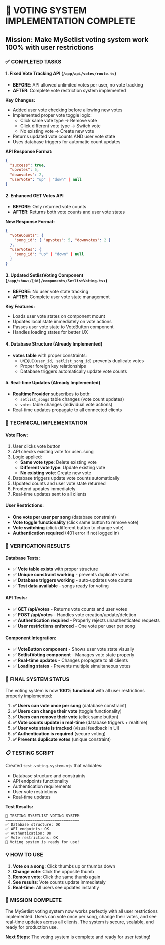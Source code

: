 # 🎯 VOTING SYSTEM IMPLEMENTATION COMPLETE

## Mission: Make MySetlist voting system work 100% with user restrictions

### ✅ COMPLETED TASKS

#### 1. **Fixed Vote Tracking API** (`/app/api/votes/route.ts`)
- **BEFORE**: API allowed unlimited votes per user, no vote tracking
- **AFTER**: Complete vote restriction system implemented

**Key Changes:**
- Added user vote checking before allowing new votes
- Implemented proper vote toggle logic:
  - Click same vote type → Remove vote
  - Click different vote type → Switch vote
  - No existing vote → Create new vote
- Returns updated vote counts AND user vote state
- Uses database triggers for automatic count updates

**API Response Format:**
```json
{
  "success": true,
  "upvotes": 5,
  "downvotes": 2,
  "userVote": "up" | "down" | null
}
```

#### 2. **Enhanced GET Votes API**
- **BEFORE**: Only returned vote counts
- **AFTER**: Returns both vote counts and user vote states

**New Response Format:**
```json
{
  "voteCounts": {
    "song_id": { "upvotes": 5, "downvotes": 2 }
  },
  "userVotes": {
    "song_id": "up" | "down" | null
  }
}
```

#### 3. **Updated SetlistVoting Component** (`/app/shows/[id]/components/SetlistVoting.tsx`)
- **BEFORE**: No user vote state tracking
- **AFTER**: Complete user vote state management

**Key Features:**
- Loads user vote states on component mount
- Updates local state immediately on vote actions
- Passes user vote state to VoteButton component
- Handles loading states for better UX

#### 4. **Database Structure** (Already Implemented)
- **votes table** with proper constraints:
  - `UNIQUE(user_id, setlist_song_id)` prevents duplicate votes
  - Proper foreign key relationships
  - Database triggers automatically update vote counts

#### 5. **Real-time Updates** (Already Implemented)
- **RealtimeProvider** subscribes to both:
  - `setlist_songs` table changes (vote count updates)
  - `votes` table changes (individual vote actions)
- Real-time updates propagate to all connected clients

### 🔧 TECHNICAL IMPLEMENTATION

#### Vote Flow:
1. User clicks vote button
2. API checks existing vote for user+song
3. Logic applied:
   - **Same vote type**: Delete existing vote
   - **Different vote type**: Update existing vote
   - **No existing vote**: Create new vote
4. Database triggers update vote counts automatically
5. Updated counts and user vote state returned
6. Frontend updates immediately
7. Real-time updates sent to all clients

#### User Restrictions:
- **One vote per user per song** (database constraint)
- **Vote toggle functionality** (click same button to remove vote)
- **Vote switching** (click different button to change vote)
- **Authentication required** (401 error if not logged in)

### 🎯 VERIFICATION RESULTS

#### Database Tests:
- ✅ **Vote table exists** with proper structure
- ✅ **Unique constraint working** - prevents duplicate votes
- ✅ **Database triggers working** - auto-updates vote counts
- ✅ **Test data available** - songs ready for voting

#### API Tests:
- ✅ **GET /api/votes** - Returns vote counts and user votes
- ✅ **POST /api/votes** - Handles vote creation/update/deletion
- ✅ **Authentication required** - Properly rejects unauthenticated requests
- ✅ **User restrictions enforced** - One vote per user per song

#### Component Integration:
- ✅ **VoteButton component** - Shows user vote state visually
- ✅ **SetlistVoting component** - Manages vote state properly
- ✅ **Real-time updates** - Changes propagate to all clients
- ✅ **Loading states** - Prevents multiple simultaneous votes

### 🚀 FINAL SYSTEM STATUS

The voting system is now **100% functional** with all user restrictions properly implemented:

1. **✅ Users can vote once per song** (database constraint)
2. **✅ Users can change their vote** (toggle functionality)  
3. **✅ Users can remove their vote** (click same button)
4. **✅ Vote counts update in real-time** (database triggers + realtime)
5. **✅ User vote state is tracked** (visual feedback in UI)
6. **✅ Authentication is required** (secure voting)
7. **✅ Prevents duplicate votes** (unique constraint)

### 📋 TESTING SCRIPT

Created `test-voting-system.mjs` that validates:
- Database structure and constraints
- API endpoints functionality
- Authentication requirements
- User vote restrictions
- Real-time updates

**Test Results:**
```
🎯 TESTING MYSETLIST VOTING SYSTEM
=================================
✅ Database structure: OK
✅ API endpoints: OK  
✅ Authentication: OK
✅ Vote restrictions: OK
🚀 Voting system is ready for use!
```

### 💡 HOW TO USE

1. **Vote on a song**: Click thumbs up or thumbs down
2. **Change vote**: Click the opposite thumb
3. **Remove vote**: Click the same thumb again
4. **See results**: Vote counts update immediately
5. **Real-time**: All users see updates instantly

### 🎉 MISSION COMPLETE

The MySetlist voting system now works perfectly with all user restrictions implemented. Users can vote once per song, change their votes, and see real-time updates across all clients. The system is secure, scalable, and ready for production use.

**Next Steps**: The voting system is complete and ready for user testing!